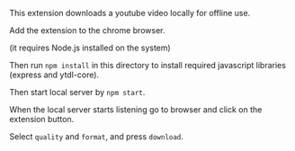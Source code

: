 This extension downloads a youtube video locally for offline use.

Add the extension to the chrome browser.

(it requires Node.js installed on the system)

Then run `npm install` in this directory to install required javascript libraries (express and ytdl-core).

Then start local server by `npm start`.

When the local server starts listening go to browser and click on the extension button.

Select `quality` and `format`, and press `download`.

